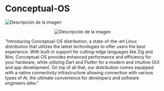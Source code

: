 # Conceptual-OS



 ![Descripción de la imagen](URL_de_la_imagen)
   

  <p align="center">
     <img src="URL_de_la_imagen" alt="Descripción de la imagen">
   </p>



"Introducing Conceptual-OS distribution, a state-of-the-art Linux distribution that utilizes the latest technologies to offer users the best experience. With built-in support for cutting-edge languages like Zig and Nim, Conceptual-OS provides enhanced performance and efficiency for your hardware, while utilizing Dart and Flutter for a modern and intuitive GUI and app development. On top of all that, our distribution comes equipped with a native connectivity infrastructure allowing connection with various types of AI, the ultimate convenience for developers and software engineers alike."
